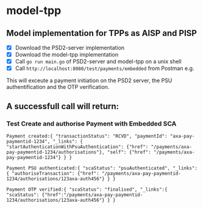 # model-tpp
## Model implementation for TPPs as AISP and PISP

- [x] Download the PSD2-server implementation 
- [x] Download the model-tpp implementation 
- [x] Call `go run main.go` of PSD2-server and model-tpp on a unix shell
- [x] Call `http://localhost:8080/test/payments/embedded` from Postman e.g. 

This will exceute a payment initiation on the PSD2 server, the PSU authentification and the OTP verification. 

## A successfull call will return: 

### Test Create and authorise Payment with Embedded SCA

`Payment created:{
		"transactionStatus": "RCVD",
		"paymentId": "axa-pay-paymentid-1234",
		"_links": {
	"startAuthenticationWithPsuAuthentication": {"href": "/payments/axa-pay-paymentid-1234/authorisations"},
	"self": {"href": "/payments/axa-pay-paymentid-1234"} }
	}`

`Payment PSU authenticated:{
		"scaStatus": "psuAuthenticated",
	  "_links":{
	  "authoriseTransaction": {"href": "/payments/axa-pay-paymentid-1234/authorisations/123axa-auth456"}
		}
	  }`
	  
`Payment OTP verified:{
		"scaStatus": "finalised",
		"_links":{
	  "scaStatus": {"href":"/payments/axa-pay-paymentid-1234/authorisations/123axa-auth456"}
	  } }`
